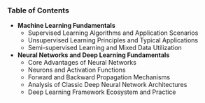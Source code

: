 ### **Table of Contents**



- **Machine Learning Fundamentals**
  - Supervised Learning Algorithms and Application Scenarios
  - Unsupervised Learning Principles and Typical Applications
  - Semi-supervised Learning and Mixed Data Utilization
- **Neural Networks and Deep Learning Fundamentals**
  - Core Advantages of Neural Networks
  - Neurons and Activation Functions
  - Forward and Backward Propagation Mechanisms
  - Analysis of Classic Deep Neural Network Architectures
  - Deep Learning Framework Ecosystem and Practice